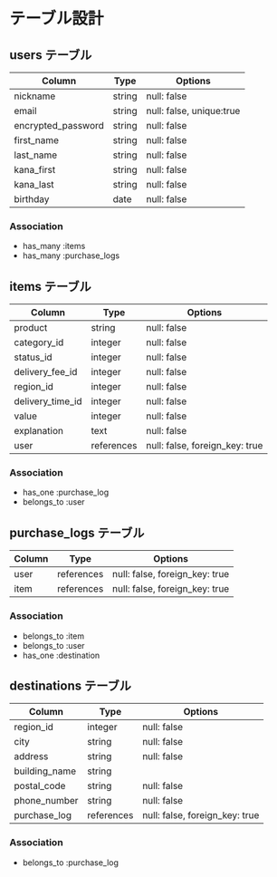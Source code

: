 # テーブル設計

## users テーブル

| Column             | Type   | Options     |
| ------------------ | ------ | ----------- |
| nickname           | string | null: false |
| email              | string | null: false, unique:true |
| encrypted_password | string | null: false |
| first_name         | string | null: false |
| last_name          | string | null: false |
| kana_first         | string | null: false |
| kana_last          | string | null: false |
| birthday           | date   | null: false |

### Association

- has_many :items
- has_many :purchase_logs

## items テーブル

| Column           | Type       | Options                        |
| ---------------- | ---------- | ------------------------------ |
| product          | string     | null: false                    |
| category_id      | integer    | null: false                    |
| status_id        | integer    | null: false                    |
| delivery_fee_id  | integer    | null: false                    |
| region_id        | integer    | null: false                    |
| delivery_time_id | integer    | null: false                    |
| value            | integer    | null: false                    |
| explanation      | text       | null: false                    |
| user             | references | null: false, foreign_key: true |

### Association

- has_one :purchase_log
- belongs_to :user

## purchase_logs テーブル

| Column         | Type       | Options                        |
| -------------- | ---------- | ------------------------------ |
| user           | references | null: false, foreign_key: true |
| item           | references | null: false, foreign_key: true |

### Association

- belongs_to :item
- belongs_to :user
- has_one :destination

## destinations テーブル

| Column        | Type       | Options                        |
| ------------- | ---------- | ------------------------------ |
| region_id     | integer    | null: false                    |
| city          | string     | null: false                    |
| address       | string     | null: false                    |
| building_name | string     |                                |
| postal_code   | string     | null: false                    |
| phone_number  | string     | null: false                    |
| purchase_log  | references | null: false, foreign_key: true |

### Association

- belongs_to :purchase_log